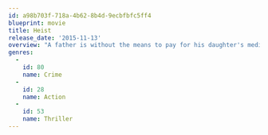 ```yaml
---
id: a98b703f-718a-4b62-8b4d-9ecbfbfc5ff4
blueprint: movie
title: Heist
release_date: '2015-11-13'
overview: "A father is without the means to pay for his daughter's medical treatment. As a last resort, he partners with a greedy co-worker to rob a casino. When things go awry they're forced to hijack a city bus."
genres:
  -
    id: 80
    name: Crime
  -
    id: 28
    name: Action
  -
    id: 53
    name: Thriller
---
```

